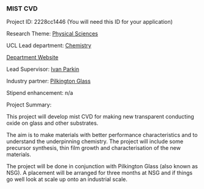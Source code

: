 ### MIST CVD

Project ID: 2228cc1446
(You will need this ID for your application)

Research Theme: [Physical Sciences](../themes/physical-sciences.md)

UCL Lead department: [Chemistry](../departments/chemistry.md)

[Department Website](https://www.ucl.ac.uk/chemistry)

Lead Supervisor: [Ivan Parkin](https://profiles.ucl.ac.uk/4659)

Industry partner: [Pilkington Glass](https://www.pilkington.com        )

Stipend enhancement: n/a 

Project Summary:


This project will develop mist CVD for making new transparent conducting oxide on glass and other substrates. 

The aim is to make materials with better performance characteristics and to understand the underpinning chemistry.  The project will include some precursor synthesis, thin film growth and characterisation of the new materials.  

The project will be done in conjunction with Pilkington Glass (also known as NSG).  A placement will be arranged for three months at NSG and if things go well look at scale up onto an industrial scale.
